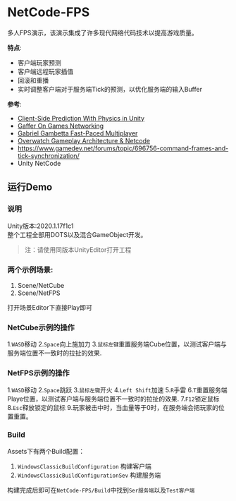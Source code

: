 # NetCode-FPS
多人FPS演示，该演示集成了许多现代网络代码技术以提高游戏质量。

**特点**:
* 客户端玩家预测
* 客户端远程玩家插值
* 回滚和重播
* 实时调整客户端对于服务端Tick的预测，以优化服务端的输入Buffer

**参考**:
* [Client-Side Prediction With Physics in Unity](http://www.codersblock.org/blog/client-side-prediction-in-unity-2018)
* [Gaffer On Games Networking](https://gafferongames.com/tags/networking/)
* [Gabriel Gambetta Fast-Paced Multiplayer](https://www.gabrielgambetta.com/client-side-prediction-server-reconciliation.html)
* [Overwatch Gameplay Architecture & Netcode](https://www.youtube.com/watch?v=W3aieHjyNvw)
* https://www.gamedev.net/forums/topic/696756-command-frames-and-tick-synchronization/
* Unity NetCode

## 运行Demo

### 说明
Unity版本:2020.1.17f1c1  
整个工程全部用DOTS以及混合GameObject开发。

>注：请使用同版本UnityEditor打开工程
### 两个示例场景:
1. Scene/NetCube
2. Scene/NetFPS

打开场景Editor下直接Play即可

### NetCube示例的操作
1.`WASD`移动
2.`Space`向上施加力
3.`鼠标左键`重置服务端Cube位置，以测试客户端与服务端位置不一致时的拉扯的效果.

### NetFPS示例的操作
1.`WASD`移动
2.`Space`跳跃
3.`鼠标左键`开火
4.`Left Shift`加速
5.`R`手雷
6.`T`重置服务端Playe位置，以测试客户端与服务端位置不一致时的拉扯的效果.
7.`F12`锁定鼠标
8.`Esc`释放锁定的鼠标
9.玩家被击中时，当血量等于0时，在服务端会把玩家的位置重置。

### Build

Assets下有两个Build配置：  
1. `WindowsClassicBuildConfiguration` 构建客户端
2. `WindowsClassicBuildConfigurationSev` 构建服务端

构建完成后即可在`NetCode-FPS/Build`中找到`Ser服务端`以及`Test客户端`
